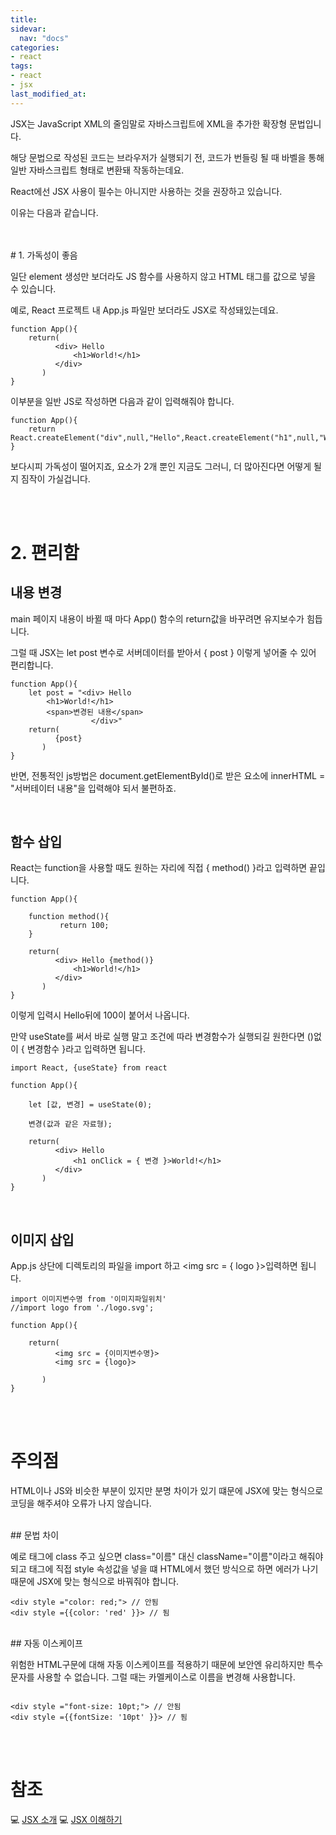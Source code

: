 ```yaml
---
title: 
sidevar:
  nav: "docs"
categories:
- react
tags:
- react
- jsx
last_modified_at:
---
```


JSX는 JavaScript XML의 줄임말로 자바스크립트에 XML을 추가한 확장형 문법입니다.  


해당 문법으로 작성된 코드는 브라우저가 실행되기 전, 코드가 번들링 될 때 바벨을 통해 일반 자바스크립트 형태로 변환돼 작동하는데요.


React에선 JSX 사용이 필수는 아니지만 사용하는 것을 권장하고 있습니다. 

이유는 다음과 같습니다. 

<br/>
<br/>
# 1. 가독성이 좋음

일단 element 생성만 보더라도 JS 함수를 사용하지 않고 HTML 태그를 값으로 넣을 수 있습니다. 

예로, React 프로젝트 내 App.js 파일만 보더라도 JSX로 작성돼있는데요.


```
function App(){
    return(
          <div> Hello 
              <h1>World!</h1>
          </div>
       )
}
```

이부분을 일반 JS로 작성하면 다음과 같이 입력해줘야 합니다.

```
function App(){
    return React.createElement("div",null,"Hello",React.createElement("h1",null,"World!"))
}

```

보다시피 가독성이 떨어지죠, 요소가 2개 뿐인 지금도 그러니, 더 많아진다면 어떻게 될지 짐작이 가실겁니다. 


<br/>
<br/>

# 2. 편리함 


## 내용 변경

main 페이지 내용이 바뀔 때 마다 App() 함수의 return값을 바꾸려면 유지보수가 힘듭니다.  

그럴 때 JSX는
let post 변수로 서버데이터를 받아서 { post } 이렇게 넣어줄 수 있어 편리합니다.


```
function App(){
    let post = "<div> Hello 
		<h1>World!</h1>
	   	<span>변경된 내용</span>
                  </div>"
    return(
          {post}
       )
}
```

반면, 전통적인 js방법은 document.getElementById()로 받은 요소에 innerHTML = "서버테이터 내용"을 입력해야 되서 불편하죠.


<br/>

## 함수 삽입

React는 function을 사용할 때도 원하는 자리에 직접 { method() }라고 입력하면 끝입니다.

```
function App(){

    function method(){
           return 100;
    }

    return(
          <div> Hello {method()}
              <h1>World!</h1>
          </div>
       )
}
```

이렇게 입력시 Hello뒤에 100이 붙어서 나옵니다. 

만약 useState를 써서 바로 실행 말고 조건에 따라 변경함수가 실행되길 원한다면 ()없이 { 변경함수 }라고 입력하면 됩니다. 



```
import React, {useState} from react

function App(){

    let [값, 변경] = useState(0);
    
    변경(값과 같은 자료형);
    
    return(
          <div> Hello
              <h1 onClick = { 변경 }>World!</h1>
          </div>
       )
}

```

<br/>

## 이미지 삽입

App.js 상단에 디렉토리의 파일을 import 하고  <img src = { logo }>입력하면 됩니다. 

```
import 이미지변수명 from '이미지파일위치'
//import logo from './logo.svg';

function App(){

    return(
          <img src = {이미지변수명}>
          <img src = {logo}>
	
       )
}
```

<br/>
<br/>


# 주의점 

HTML이나 JS와 비슷한 부분이 있지만 분명 차이가 있기 떄문에 JSX에 맞는 형식으로 코딩을 해주셔야 오류가 나지 않습니다.

<br/>
## 문법 차이 


예로 태그에  class 주고 싶으면 class="이름" 대신 className="이름"이라고 해줘야 되고 
태그에 직접 style 속성값을 넣을 떄 HTML에서 했던 방식으로 하면 에러가 나기때문에  JSX에 맞는 형식으로 바꿔줘야 합니다. 

```
<div style ="color: red;"> // 안됨
<div style ={{color: 'red' }}> // 됨

```

<br/>
##  자동 이스케이프

위험한 HTML구문에 대해 자동 이스케이프를 적용하기 때문에 보안엔 유리하지만 특수문자를 사용할 수 없습니다. 
그럴 때는 카멜케이스로 이름을 변경해 사용합니다. 


```

<div style ="font-size: 10pt;"> // 안됨
<div style ={{fontSize: '10pt' }}> // 됨

```

<br/>
<br/>

# 참조 

💻 [JSX 소개](https://ko.reactjs.org/docs/introducing-jsx.html)
💻 [JSX 이해하기](https://ko.reactjs.org/docs/jsx-in-depth.html)
